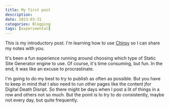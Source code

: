 ```yaml
---
title: My first post
description:
date: 2023-03-31
categories: Blogging
tags: [experimental]
---
```


This is my introductory post. I'm learning how to use [Chirpy](https://chirpy.cotes.page/posts/getting-started/) so I can share my notes with you.

It's been a fun experience running around choosing which type of Static Site Generator engine to use. Of course, it's time consuming, but fun. In the end, it was like an excuse to procrastinate.

I'm going to do my best to try to publish as often as possible. But you have to keep in mind that I also need to run other pages like the content jfor Digital Death Disript. So there might be days when I post a lit of things in a row and others not so much. But the point is to try to do consistently, maybe not every day, but quite frequently.